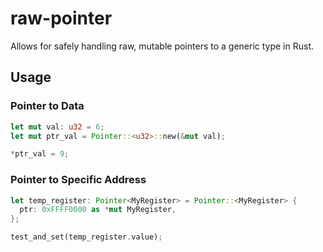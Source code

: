 # raw-pointer

Allows for safely handling raw, mutable pointers to a generic type in Rust.

## Usage

### Pointer to Data
```rust
let mut val: u32 = 6;
let mut ptr_val = Pointer::<u32>::new(&mut val);

*ptr_val = 9;
```

### Pointer to Specific Address
```rust
let temp_register: Pointer<MyRegister> = Pointer::<MyRegister> {
  ptr: 0xFFFF0000 as *mut MyRegister,
};

test_and_set(temp_register.value);
```
